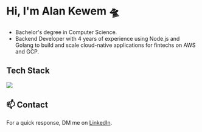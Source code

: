 # Hi, I'm Alan Kewem 🛸

- Bachelor's degree in Computer Science.
- Backend Developer with 4 years of experience using Node.js and Golang to build and scale cloud-native applications for fintechs on AWS and GCP.

## Tech Stack
<p align="left">
  <a href="https://skillicons.dev">
    <img src="https://skillicons.dev/icons?i=golang,typescript,nodejs,postgresql,mysql,mongo,dynamodb,redis,kafka,terraform,docker,k8s,aws,gcp,git,bash&perline=8" />
  </a>
</p>

## 📫 Contact

For a quick response, DM me on [LinkedIn](https://www.linkedin.com/in/alankewem).
